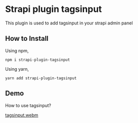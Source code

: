 # Strapi plugin tagsinput

This plugin is used to add tagsinput in your strapi admin panel

## How to Install

Using npm,
```
npm i strapi-plugin-tagsinput
```

Using yarn,

```
yarn add strapi-plugin-tagsinput
```

## Demo
How to use tagsinput?

[tagsinput.webm](https://github.com/canopas/strapi-plugin-tagsinput/assets/69897605/10d4bbb9-5e5a-4dd1-ad3e-f33d4fefe5ca)
